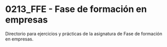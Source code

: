 # 0213\_FFE - Fase de formación en empresas

Directorio para ejercicios y prácticas de la asignatura de Fase de formación en empresas.


